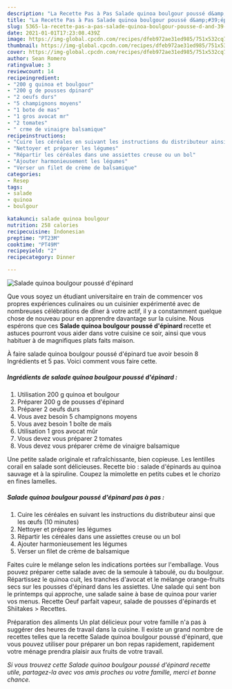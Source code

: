 ```yaml
---
description: "La Recette Pas à Pas Salade quinoa boulgour poussé d&amp;#39;épinard"
title: "La Recette Pas à Pas Salade quinoa boulgour poussé d&amp;#39;épinard"
slug: 5365-la-recette-pas-a-pas-salade-quinoa-boulgour-pousse-d-and-39-epinard
date: 2021-01-01T17:23:08.439Z
image: https://img-global.cpcdn.com/recipes/dfeb972ae31ed985/751x532cq70/salade-quinoa-boulgour-pousse-depinard-photo-principale-de-la-recette.jpg
thumbnail: https://img-global.cpcdn.com/recipes/dfeb972ae31ed985/751x532cq70/salade-quinoa-boulgour-pousse-depinard-photo-principale-de-la-recette.jpg
cover: https://img-global.cpcdn.com/recipes/dfeb972ae31ed985/751x532cq70/salade-quinoa-boulgour-pousse-depinard-photo-principale-de-la-recette.jpg
author: Sean Romero
ratingvalue: 3
reviewcount: 14
recipeingredient:
- "200 g quinoa et boulgour"
- "200 g de pousses dpinard"
- "2 oeufs durs"
- "5 champignons moyens"
- "1 bote de mas"
- "1 gros avocat mr"
- "2 tomates"
- " crme de vinaigre balsamique"
recipeinstructions:
- "Cuire les céréales en suivant les instructions du distributeur ainsi que les œufs (10 minutes)"
- "Nettoyer et préparer les légumes"
- "Répartir les céréales dans une assiettes creuse ou un bol"
- "Ajouter harmonieusement les légumes"
- "Verser un filet de crème de balsamique"
categories:
- Resep
tags:
- salade
- quinoa
- boulgour

katakunci: salade quinoa boulgour 
nutrition: 258 calories
recipecuisine: Indonesian
preptime: "PT23M"
cooktime: "PT49M"
recipeyield: "2"
recipecategory: Dinner

---
```



![Salade quinoa boulgour poussé d&#39;épinard](https://img-global.cpcdn.com/recipes/dfeb972ae31ed985/751x532cq70/salade-quinoa-boulgour-pousse-depinard-photo-principale-de-la-recette.jpg)

Que vous soyez un étudiant universitaire en train de commencer vos propres expériences culinaires ou un cuisinier expérimenté avec de nombreuses célébrations de dîner à votre actif, il y a constamment quelque chose de nouveau pour en apprendre davantage sur la cuisine. Nous espérons que ces <strong> Salade quinoa boulgour poussé d&#39;épinard </strong> recette et astuces pourront vous aider dans votre cuisine ce soir, ainsi que vous habituer à de magnifiques plats faits maison.

<!--inarticleads1-->

À faire salade quinoa boulgour poussé d&#39;épinard tue avoir besoin 8 Ingrédients et 5 pas. Voici comment vous faire cette.

##### Ingrédients de salade quinoa boulgour poussé d&#39;épinard :

1. Utilisation 200 g quinoa et boulgour
1. Préparer 200 g de pousses d&#39;épinard
1. Préparer 2 oeufs durs
1. Vous avez besoin 5 champignons moyens
1. Vous avez besoin 1 boîte de maïs
1. Utilisation 1 gros avocat mûr
1. Vous devez vous préparer 2 tomates
1. Vous devez vous préparer  crème de vinaigre balsamique


Une petite salade originale et rafraîchissante, bien copieuse. Les lentilles corail en salade sont délicieuses. Recette bio : salade d&#39;épinards au quinoa sauvage et à la spiruline. Coupez la mimolette en petits cubes et le chorizo en fines lamelles. 

<!--inarticleads2-->

##### Salade quinoa boulgour poussé d&#39;épinard pas à pas :

1. Cuire les céréales en suivant les instructions du distributeur ainsi que les œufs (10 minutes)
1. Nettoyer et préparer les légumes
1. Répartir les céréales dans une assiettes creuse ou un bol
1. Ajouter harmonieusement les légumes
1. Verser un filet de crème de balsamique


Faites cuire le mélange selon les indications portées sur l&#39;emballage. Vous pouvez préparer cette salade avec de la semoule à taboulé, ou du boulgour. Répartissez le quinoa cuit, les tranches d&#39;avocat et le mélange orange-fruits secs sur les pousses d&#39;épinard dans les assiettes. Une salade qui sent bon le printemps qui approche, une salade saine à base de quinoa pour varier vos menus. Recette Oeuf parfait vapeur, salade de pousses d&#39;épinards et Shiitakes &gt; Recettes. 

<!--inarticleads1-->

<p>
Préparation des aliments Un plat délicieux pour votre famille n'a pas à suggérer des heures de travail dans la cuisine. Il existe un grand nombre de recettes telles que la recette Salade quinoa boulgour poussé d&#39;épinard, que vous pouvez utiliser pour préparer un bon repas rapidement, rapidement votre ménage prendra plaisir aux fruits de votre travail.
</p>

<p>
<i>Si vous trouvez cette Salade quinoa boulgour poussé d&#39;épinard recette utile, partagez-la avec vos amis proches ou votre famille, merci et bonne chance.</i>
</p>
